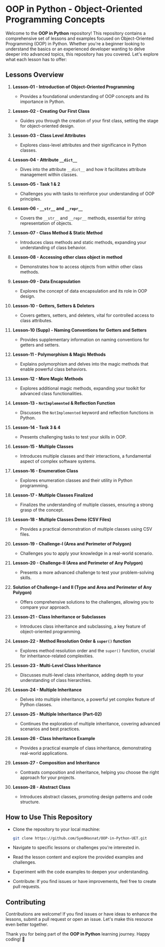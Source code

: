 # OOP in Python - Object-Oriented Programming Concepts

Welcome to the **OOP in Python** repository! This repository contains a comprehensive set of lessons and examples focused on Object-Oriented Programming (OOP) in Python. Whether you're a beginner looking to understand the basics or an experienced developer wanting to delve deeper into advanced topics, this repository has you covered. Let's explore what each lesson has to offer:

## Lessons Overview

1. **Lesson-01 - Introduction of Object-Oriented Programming**
   - Provides a foundational understanding of OOP concepts and its importance in Python.

2. **Lesson-02 - Creating Our First Class**
   - Guides you through the creation of your first class, setting the stage for object-oriented design.

3. **Lesson-03 - Class Level Attributes**
   - Explores class-level attributes and their significance in Python classes.

4. **Lesson-04 - Attribute `__dict__`**
   - Dives into the attribute `__dict__` and how it facilitates attribute management within classes.

5. **Lesson-05 - Task 1 & 2**
   - Challenges you with tasks to reinforce your understanding of OOP principles.

6. **Lesson-06 - `__str__` and `__repr__`**
   - Covers the `__str__` and `__repr__` methods, essential for string representation of objects.

7. **Lesson-07 - Class Method & Static Method**
   - Introduces class methods and static methods, expanding your understanding of class behavior.

8. **Lesson-08 - Accessing other class object in method**
   - Demonstrates how to access objects from within other class methods.

9. **Lesson-09 - Data Encapsulation**
   - Explores the concept of data encapsulation and its role in OOP design.

10. **Lesson-10 - Getters, Setters & Deleters**
    - Covers getters, setters, and deleters, vital for controlled access to class attributes.

11. **Lesson-10 (Supp) - Naming Conventions for Getters and Setters**
    - Provides supplementary information on naming conventions for getters and setters.

12. **Lesson-11 - Polymorphism & Magic Methods**
    - Explains polymorphism and delves into the magic methods that enable powerful class behaviors.

13. **Lesson-12 - More Magic Methods**
    - Explores additional magic methods, expanding your toolkit for advanced class functionalities.

14. **Lesson-13 - `NotImplemented` & Reflection Function**
    - Discusses the `NotImplemented` keyword and reflection functions in Python.

15. **Lesson-14 - Task 3 & 4**
    - Presents challenging tasks to test your skills in OOP.

16. **Lesson-15 - Multiple Classes**
    - Introduces multiple classes and their interactions, a fundamental aspect of complex software systems.

17. **Lesson-16 - Enumeration Class**
    - Explores enumeration classes and their utility in Python programming.

18. **Lesson-17 - Multiple Classes Finalized**
    - Finalizes the understanding of multiple classes, ensuring a strong grasp of the concept.

19. **Lesson-18 - Multiple Classes Demo (CSV Files)**
    - Provides a practical demonstration of multiple classes using CSV files.

20. **Lesson-19 - Challenge-I (Area and Perimeter of Polygon)**
    - Challenges you to apply your knowledge in a real-world scenario.

21. **Lesson-20 - Challenge-II (Area and Perimeter of Any Polygon)**
    - Presents a more advanced challenge to test your problem-solving skills.

22. **Solution of Challenge-I and II (Type and Area and Perimeter of Any Polygon)**
    - Offers comprehensive solutions to the challenges, allowing you to compare your approach.

23. **Lesson-21 - Class Inheritance or Subclasses**
    - Introduces class inheritance and subclassing, a key feature of object-oriented programming.

24. **Lesson-22 - Method Resolution Order & `super()` function**
    - Explores method resolution order and the `super()` function, crucial for inheritance-related complexities.

25. **Lesson-23 - Multi-Level Class Inheritance**
    - Discusses multi-level class inheritance, adding depth to your understanding of class hierarchies.

26. **Lesson-24 - Multiple Inheritance**
    - Delves into multiple inheritance, a powerful yet complex feature of Python classes.

27. **Lesson-25 - Multiple Inheritance (Part-02)**
    - Continues the exploration of multiple inheritance, covering advanced scenarios and best practices.

28. **Lesson-26 - Class Inheritance Example**
    - Provides a practical example of class inheritance, demonstrating real-world applications.

29. **Lesson-27 - Composition and Inheritance**
    - Contrasts composition and inheritance, helping you choose the right approach for your projects.

30. **Lesson-28 - Abstract Class**
    - Introduces abstract classes, promoting design patterns and code structure.

## How to Use This Repository

- Clone the repository to your local machine:
  ```sh
  git clone https://github.com/SyedHasnat/OOP-in-Python-UET.git
  ```

- Navigate to specific lessons or challenges you're interested in.
- Read the lesson content and explore the provided examples and challenges.
- Experiment with the code examples to deepen your understanding.
- Contribute: If you find issues or have improvements, feel free to create pull requests.

## Contributing

Contributions are welcome! If you find issues or have ideas to enhance the lessons, submit a pull request or open an issue. Let's make this resource even better together.

Thank you for being part of the **OOP in Python** learning journey. Happy coding! 🚀
